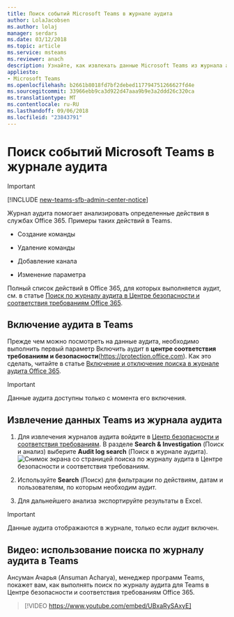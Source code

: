 ```yaml
---
title: Поиск событий Microsoft Teams в журнале аудита
author: LolaJacobsen
ms.author: lolaj
manager: serdars
ms.date: 03/12/2018
ms.topic: article
ms.service: msteams
ms.reviewer: anach
description: Узнайте, как извлекать данные Microsoft Teams из журнала аудита Office 365.
appliesto:
- Microsoft Teams
ms.openlocfilehash: b2661b8018fd7bf2debed117794751266627fd4e
ms.sourcegitcommit: 33966ebb9ca3d922d47aaa9b9e3a2ddd26c320ca
ms.translationtype: MT
ms.contentlocale: ru-RU
ms.lasthandoff: 09/06/2018
ms.locfileid: "23843791"
---
```

<a name="search-the-audit-log-for-events-in-microsoft-teams"></a>Поиск событий Microsoft Teams в журнале аудита
==================================================
> [!IMPORTANT]
> [!INCLUDE [new-teams-sfb-admin-center-notice](includes/new-teams-sfb-admin-center-notice.md)]

Журнал аудита помогает анализировать определенные действия в службах Office 365. Примеры таких действий в Teams.

-   Создание команды

-   Удаление команды

-   Добавление канала

-   Изменение параметра

Полный список действий в Office 365, для которых выполняется аудит, см. в статье [Поиск по журналу аудита в Центре безопасности и соответствия требованиям Office 365](https://support.office.com/article/0d4d0f35-390b-4518-800e-0c7ec95e946c).

## <a name="turn-on-auditing-in-teams"></a>Включение аудита в Teams

Прежде чем можно посмотреть на данные аудита, необходимо выполнить первый параметр Включить аудит в **центре соответствия требованиям и безопасности**(https://protection.office.com). Как это сделать, читайте в статье [Включение и отключение поиска в журнале аудита Office 365](https://support.office.com/article/Turn-Office-365-audit-log-search-on-or-off-e893b19a-660c-41f2-9074-d3631c95a014).


> [!IMPORTANT]
> Данные аудита доступны только с момента его включения.



## <a name="retrieve-teams-data-from-the-audit-log"></a>Извлечение данных Teams из журнала аудита

1.  Для извлечения журналов аудита войдите в [Центр безопасности и соответствия требованиям](https://go.microsoft.com/fwlink/?linkid=855775). В разделе **Search & Investigation** (Поиск и анализ) выберите **Audit log search** (Поиск в журнале аудита).![Снимок экрана со страницей поиска по журналу аудита в Центре безопасности и соответствия требованиям.](media/Search_the_audit_log_for_events_in_Microsoft_Teams_image3.png)



2.  Используйте **Search** (Поиск) для фильтрации по действиям, датам и пользователям, по которым необходим аудит.

3.  Для дальнейшего анализа экспортируйте результаты в Excel.


> [!IMPORTANT]
> Данные аудита отображаются в журнале, только если аудит включен.

## <a name="video-techtip-using-audit-log-search-in-teams"></a>Видео: использование поиска по журналу аудита в Teams

Ансуман Ачарья (Ansuman Acharya), менеджер программ Teams, покажет вам, как выполнять поиск по журналу аудита для Teams в Центре безопасности и соответствия требованиям Office 365. 


> [!VIDEO https://www.youtube.com/embed/UBxaRySAxyE]






